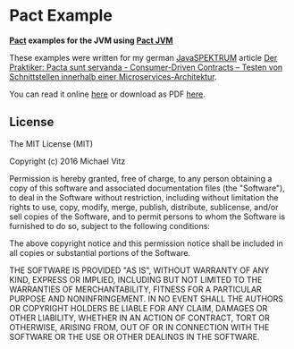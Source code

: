 # Pact Example

**[Pact](https://docs.pact.io) examples for the JVM using [Pact JVM](https://github.com/DiUS/pact-jvm)**

These examples were written for my german
[JavaSPEKTRUM](http://www.javaspektrum.de/) article [Der Praktiker: Pacta sunt servanda -
Consumer-Driven Contracts – Testen von Schnittstellen innerhalb einer
Microservices-Architektur](http://www.sigs-datacom.de/fachzeitschriften/javaspektrum/archiv/artikelansicht/artikel-titel/der-praktiker-pacta-sunt-servanda-consumer-driven-contracts-testen-von-schnittstellen-innerha.html).

You can read it online [here](https://www.innoq.com/de/articles/2016/09/consumer-driven-contracts/)
or download as PDF [here](http://www.sigs-datacom.de/uploads/tx_dmjournals/vitz_JS_04_16_TaTZ.pdf).


## License

The MIT License (MIT)

Copyright (c) 2016 Michael Vitz

Permission is hereby granted, free of charge, to any person obtaining a copy of this software and
associated documentation files (the "Software"), to deal in the Software without restriction,
including without limitation the rights to use, copy, modify, merge, publish, distribute,
sublicense, and/or sell copies of the Software, and to permit persons to whom the Software is
furnished to do so, subject to the following conditions:

The above copyright notice and this permission notice shall be included in all copies or substantial
portions of the Software.

THE SOFTWARE IS PROVIDED "AS IS", WITHOUT WARRANTY OF ANY KIND, EXPRESS OR IMPLIED, INCLUDING BUT
NOT LIMITED TO THE WARRANTIES OF MERCHANTABILITY, FITNESS FOR A PARTICULAR PURPOSE AND
NONINFRINGEMENT. IN NO EVENT SHALL THE AUTHORS OR COPYRIGHT HOLDERS BE LIABLE FOR ANY CLAIM, DAMAGES
OR OTHER LIABILITY, WHETHER IN AN ACTION OF CONTRACT, TORT OR OTHERWISE, ARISING FROM, OUT OF OR IN
CONNECTION WITH THE SOFTWARE OR THE USE OR OTHER DEALINGS IN THE SOFTWARE.

